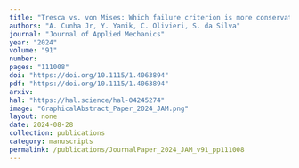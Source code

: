 ```yaml
---
title: "Tresca vs. von Mises: Which failure criterion is more conservative in a probabilistic context?"
authors: "A. Cunha Jr, Y. Yanik, C. Olivieri, S. da Silva"
journal: "Journal of Applied Mechanics"
year: "2024"
volume: "91"
number: 
pages: "111008"
doi: "https://doi.org/10.1115/1.4063894"
pdf: "https://doi.org/10.1115/1.4063894"
arxiv: 
hal: "https://hal.science/hal-04245274"
image: "GraphicalAbstract_Paper_2024_JAM.png"
layout: none
date: 2024-08-28
collection: publications
category: manuscripts
permalink: /publications/JournalPaper_2024_JAM_v91_pp111008
---
```

